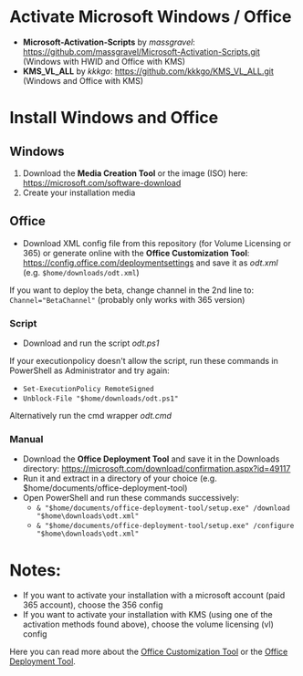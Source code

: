 # Activate Microsoft Windows / Office

-   **Microsoft-Activation-Scripts** by _massgravel_: https://github.com/massgravel/Microsoft-Activation-Scripts.git (Windows with HWID and Office with KMS)
-   **KMS_VL_ALL** by _kkkgo_: https://github.com/kkkgo/KMS_VL_ALL.git (Windows and Office with KMS)

# Install Windows and Office

## Windows

1. Download the **Media Creation Tool** or the image (ISO) here: https://microsoft.com/software-download
1. Create your installation media

## Office

-   Download XML config file from this repository (for Volume Licensing or 365) or generate online with the **Office Customization Tool**: https://config.office.com/deploymentsettings and save it as _odt.xml_ (e.g. `$home/downloads/odt.xml`)

If you want to deploy the beta, change channel in the 2nd line to: `Channel="BetaChannel"` (probably only works with 365 version)

### Script

-   Download and run the script _odt.ps1_

If your executionpolicy doesn't allow the script, run these commands in PowerShell as Administrator and try again:

-   `Set-ExecutionPolicy RemoteSigned`
-   `Unblock-File "$home/downloads/odt.ps1"`

Alternatively run the cmd wrapper _odt.cmd_

### Manual

-   Download the **Office Deployment Tool** and save it in the Downloads directory: https://microsoft.com/download/confirmation.aspx?id=49117
-   Run it and extract in a directory of your choice (e.g. $home/documents/office-deployment-tool)
-   Open PowerShell and run these commands successively:
    -   `& "$home/documents/office-deployment-tool/setup.exe" /download "$home\downloads\odt.xml"`
    -   `& "$home/documents/office-deployment-tool/setup.exe" /configure "$home\downloads\odt.xml"`

# Notes:

-   If you want to activate your installation with a microsoft account (paid 365 account), choose the 356 config
-   If you want to activate your installation with KMS (using one of the activation methods found above), choose the volume licensing (vl) config

Here you can read more about the [Office Customization Tool](https://docs.microsoft.com/deployoffice/overview-of-the-office-customization-tool-for-click-to-run) or the [Office Deployment Tool](https://docs.microsoft.com/deployoffice/overview-office-deployment-tool).
